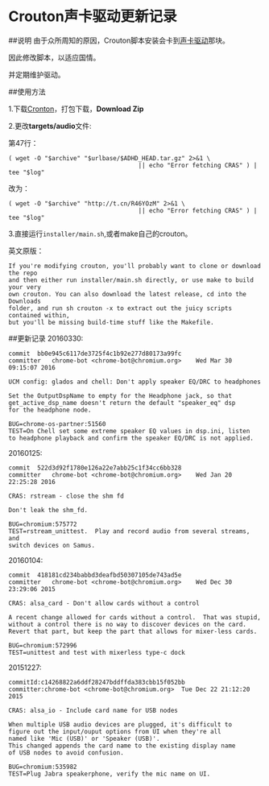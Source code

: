 Crouton声卡驱动更新记录
==

##说明
由于众所周知的原因，Crouton脚本安装会卡到[声卡驱动](https://chromium.googlesource.com/chromiumos/third_party/adhd/+/master)那块。

因此修改脚本，以适应国情。

并定期维护驱动。

##使用方法

1.下载[Cronton](https://github.com/dnschneid/crouton)，打包下载，**Download Zip**

2.更改**targets/audio**文件:

第47行：

```
( wget -O "$archive" "$urlbase/$ADHD_HEAD.tar.gz" 2>&1 \
                                    || echo "Error fetching CRAS" ) | tee "$log"
```

改为：

```
( wget -O "$archive" "http://t.cn/R46YOzM" 2>&1 \
                                    || echo "Error fetching CRAS" ) | tee "$log"

```

3.直接运行```installer/main.sh```,或者make自己的crouton。

英文原版：

```
If you're modifying crouton, you'll probably want to clone or download the repo 
and then either run installer/main.sh directly, or use make to build your very 
own crouton. You can also download the latest release, cd into the Downloads 
folder, and run sh crouton -x to extract out the juicy scripts contained within, 
but you'll be missing build-time stuff like the Makefile.
```

##更新记录
20160330:

```
commit	bb0e945c6117de3725f4c1b92e277d80173a99fc
committer	chrome-bot <chrome-bot@chromium.org>	Wed Mar 30 09:15:07 2016
```

```
UCM config: glados and chell: Don't apply speaker EQ/DRC to headphones

Set the OutputDspName to empty for the Headphone jack, so that
get_active_dsp_name doesn't return the default "speaker_eq" dsp
for the headphone node.

BUG=chrome-os-partner:51560
TEST=On Chell set some extreme speaker EQ values in dsp.ini, listen
to headphone playback and confirm the speaker EQ/DRC is not applied.
```

20160125:

```
commit	522d3d92f1780e126a22e7abb25c1f34cc6bb328
committer	chrome-bot <chrome-bot@chromium.org>	Wed Jan 20 22:25:28 2016
```

```
CRAS: rstream - close the shm fd

Don't leak the shm_fd.

BUG=chromium:575772
TEST=rstream_unittest.  Play and record audio from several streams, and
switch devices on Samus.
```

20160104:

```
commit	418181cd234babbd3deafbd50307105de743ad5e
committer	chrome-bot <chrome-bot@chromium.org>	Wed Dec 30 23:29:06 2015
```
```
CRAS: alsa_card - Don't allow cards without a control

A recent change allowed for cards without a control.  That was stupid,
without a control there is no way to discover devices on the card.
Revert that part, but keep the part that allows for mixer-less cards.

BUG=chromium:572996
TEST=unittest and test with mixerless type-c dock
```

20151227:

```
commitId:c14268822a6ddf28247bddffda383cbb15f052bb
committer:chrome-bot <chrome-bot@chromium.org>	Tue Dec 22 21:12:20 2015
```
```
CRAS: alsa_io - Include card name for USB nodes

When multiple USB audio devices are plugged, it's difficult to
figure out the input/ouput options from UI when they're all
named like 'Mic (USB)' or 'Speaker (USB)'.
This changed appends the card name to the existing display name
of USB nodes to avoid confusion.

BUG=chromium:535982
TEST=Plug Jabra speakerphone, verify the mic name on UI.
```